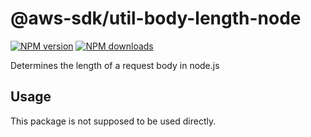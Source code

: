 # @aws-sdk/util-body-length-node

[![NPM version](https://img.shields.io/npm/v/@aws-sdk/util-body-length-node/beta.svg)](https://www.npmjs.com/package/@aws-sdk/util-body-length-node)
[![NPM downloads](https://img.shields.io/npm/dm/@aws-sdk/util-body-length-node.svg)](https://www.npmjs.com/package/@aws-sdk/util-body-length-node)

Determines the length of a request body in node.js

## Usage

This package is not supposed to be used directly.
